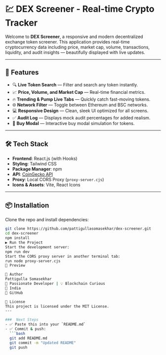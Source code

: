 # 💹 DEX Screener - Real-time Crypto Tracker

Welcome to **DEX Screener**, a responsive and modern decentralized exchange token screener. This application provides real-time cryptocurrency data including price, market cap, volume, transactions, liquidity, and audit insights — beautifully displayed with live updates.

---

## 🚀 Features

- 🔍 **Live Token Search** — Filter and search any token instantly.
- 📈 **Price, Volume, and Market Cap** — Real-time financial metrics.
- 🔥 **Trending & Pump Live Tabs** — Quickly catch fast-moving tokens.
- 🌐 **Network Filter** — Toggle between Ethereum and BSC networks.
- 💻 **Responsive Design** — Clean, sleek UI optimized for all screens.
- ✅ **Audit Log** — Displays mock audit percentages for added realism.
- 🛒 **Buy Modal** — Interactive buy modal simulation for tokens.

---

## 🛠️ Tech Stack

- **Frontend**: React.js (with Hooks)
- **Styling**: Tailwind CSS
- **Package Manager**: npm
- **API**: [CoinGecko API](https://www.coingecko.com/en/api)
- **Proxy**: Local CORS Proxy (`proxy-server.cjs`)
- **Icons & Assets**: Vite, React Icons

---

## 📦 Installation

Clone the repo and install dependencies:

```bash
git clone https://github.com/pattigullasomasekhar/dex-screener.git
cd dex-screener
npm install
▶️ Run the Project
Start the development server:
npm run dev
Start the CORS proxy server in another terminal tab:
run node proxy-server.cjs
📸 Preview

🙌 Author
Pattigulla Somasekhar
💼 Passionate Developer | 💡 Blockchain Curious
📍 India
🔗 GitHub

📃 License
This project is licensed under the MIT License.
---

###  Next Steps
- ✅ Paste this into your `README.md`
- ✅ Commit & push:
  ```bash
  git add README.md
  git commit -m "Updated README"
  git push
